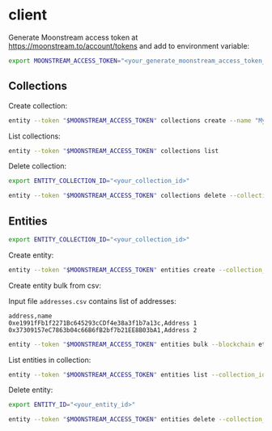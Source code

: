 # client

Generate Moonstream access token at https://moonstream.to/account/tokens and add to environment variable:

```bash
export MOONSTREAM_ACCESS_TOKEN="<your_generate_moonstream_access_token_id>"
```

## Collections

Create collection:

```bash
entity --token "$MOONSTREAM_ACCESS_TOKEN" collections create --name "My Ethereum addresses"
```

List collections:

```bash
entity --token "$MOONSTREAM_ACCESS_TOKEN" collections list
```

Delete collection:

```bash
export ENTITY_COLLECTION_ID="<your_collection_id>"

entity --token "$MOONSTREAM_ACCESS_TOKEN" collections delete --collection_id "$ENTITY_COLLECTION_ID"
```

## Entities

```bash
export ENTITY_COLLECTION_ID="<your_collection_id>"
```

Create entity:

```bash
entity --token "$MOONSTREAM_ACCESS_TOKEN" entities create --collection_id "$ENTITY_COLLECTION_ID" --address "0x000000000000000000000000000000000000dEaD" --blockchain ethereum --name "Dead address" --required_field '{"dead": true}' --required_field '{"owner": "unknown"}' --secondary_field '{"description": "Dangerous address for tokens burning mechanism."}'
```

Create entity bulk from csv:

Input file `addresses.csv` contains list of addresses:

```csv
address,name
0xe1991fFb1f2271Bc645293cCDf4e38a3f1b7a13c,Address 1
0x37309157eC7863b04c66B6fB2bf7b21EE8B03bA1,Address 2
```

```bash
entity --token "$MOONSTREAM_ACCESS_TOKEN" entities bulk --blockchain ethereum --collection_id "$ENTITY_COLLECTION_ID" --input addresses.csv --required_field '{"owner": "me"}' --secondary_field '{"description": "My bot address"}'
```

List entities in collection:

```bash
entity --token "$MOONSTREAM_ACCESS_TOKEN" entities list --collection_id "$ENTITY_COLLECTION_ID"
```

Delete entity:

```bash
export ENTITY_ID="<your_entity_id>"

entity --token "$MOONSTREAM_ACCESS_TOKEN" entities delete --collection_id "$ENTITY_COLLECTION_ID" --entity_id "$ENTITY_ID"
```
